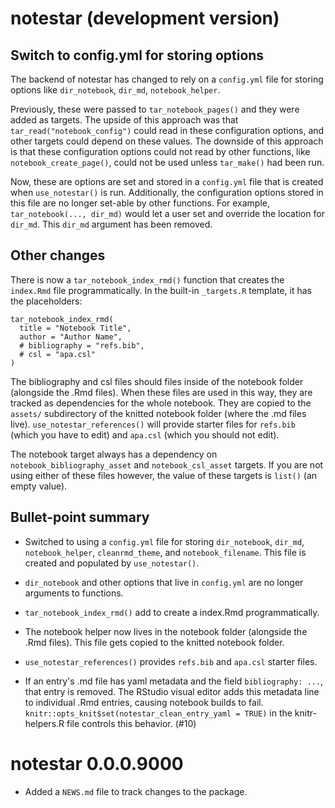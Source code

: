 # notestar (development version)

## Switch to config.yml for storing options

The backend of notestar has changed to rely on a `config.yml` file for
storing options like `dir_notebook`, `dir_md`, `notebook_helper`.

Previously, these were passed to `tar_notebook_pages()` and they were
added as targets. The upside of this approach was that
`tar_read("notebook_config")` could read in these configuration options,
and other targets could depend on these values. The downside of this
approach is that these configuration options could not read by other
functions, like `notebook_create_page()`, could not be used unless
`tar_make()` had been run.

Now, these are options are set and stored in a `config.yml` file that is
created when `use_notestar()` is run. Additionally, the configuration
options stored in this file are no longer set-able by other functions.
For example, `tar_notebook(..., dir_md)` would let a user set and
override the location for `dir_md`. This `dir_md` argument has been
removed.

## Other changes

There is now a `tar_notebook_index_rmd()` function that creates the
`index.Rmd` file programmatically. In the built-in `_targets.R`
template, it has the placeholders:

```
tar_notebook_index_rmd(
  title = "Notebook Title",
  author = "Author Name",
  # bibliography = "refs.bib",
  # csl = "apa.csl"
)
```

The bibliography and csl files should files inside of the notebook
folder (alongside the .Rmd files). When these files are used in this
way, they are tracked as dependencies for the whole notebook. They are
copied to the `assets/` subdirectory of the knitted notebook folder
(where the .md files live). `use_notestar_references()` will provide
starter files for `refs.bib` (which you have to edit) and `apa.csl`
(which you should not edit).

The notebook target always has a dependency on
`notebook_bibliography_asset` and `notebook_csl_asset` targets. If you
are not using either of these files however, the value of these targets
is `list()` (an empty value).


## Bullet-point summary

  - Switched to using a `config.yml` file for storing `dir_notebook`,
    `dir_md`, `notebook_helper`, `cleanrmd_theme`, and
    `notebook_filename`. This file is created and populated by
    `use_notestar()`.
    
  - `dir_notebook` and other options that live in `config.yml` are no
    longer arguments to functions.
    
  - `tar_notebook_index_rmd()` add to create a index.Rmd
    programmatically.
  
  - The notebook helper now lives in the notebook folder (alongside the
    .Rmd files). This file gets copied to the knitted notebook folder.
    
  - `use_notestar_references()` provides `refs.bib` and `apa.csl`
    starter files.
    
  - If an entry's .md file has yaml metadata and the field
    `bibliography: ...`, that entry is removed. The RStudio visual
    editor adds this metadata line to individual .Rmd entries, causing
    notebook builds to fail.
    `knitr::opts_knit$set(notestar_clean_entry_yaml = TRUE)` in the
    knitr-helpers.R file controls this behavior. (#10)




# notestar 0.0.0.9000

  - Added a `NEWS.md` file to track changes to the package.
